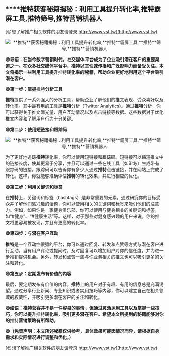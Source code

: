 ## ****推特**获客秘籍揭秘：利用工具提升转化率,**推特**霸屏工具,**推特**筛号,**推特**营销机器人**

[😍想了解推广相关软件的朋友请登录 http://www.vst.tw](http://www.vst.tw)

 <center><img src="https://vst.tw/MP4/tuiguang/png/0.png" alt="**推特**获客秘籍揭秘：利用工具提升转化率,**推特**霸屏工具,**推特**筛号,**推特**营销机器人"></center>

**😄导语：在当今数字营销时代，社交媒体平台成为了企业吸引潜在客户的重要渠道之一。在众多社交媒体平台中，**推特**以其快速传播和广泛影响力而备受关注。本文将揭示一些利用工具提升**推特**转化率的秘籍，帮助企业更好地利用这个平台吸引潜在客户。**

**😄第一步：掌握**推特**分析工具**

**推特**提供了一系列强大的分析工具，帮助企业了解他们的推文表现、受众喜好以及转化率。其中最有用的工具是**推特**分析（Twitter Analytics）。通过**推特**分析，你可以获得关于推文曝光量、用户互动情况以及点击链接等数据。这些数据对于优化推文内容和了解用户行为十分关键。

**😄第二步：使用短链接和跟踪码**

 <center><img src="https://vst.tw/MP4/tuiguang/png/4.png" alt="**推特**获客秘籍揭秘：利用工具提升转化率,**推特**霸屏工具,**推特**筛号,**推特**营销机器人"></center>

为了更好地追踪**推特**转化率，你可以使用短链接和跟踪码。短链接可以缩短推文中的链接长度，使其更易于分享，并且可以通过一些在线工具（如Bitly）生成带有跟踪码的链接。跟踪码可以告诉你有多少人通过**推特**点击链接，并在网站上完成了转化。这样，你就能够准确评估**推特**的转化效果，并进行相应的优化。

**😄第三步：利用关键词和标签**

在**推特**上，关键词和标签（hashtags）是非常重要的元素。通过研究你的目标受众并了解他们感兴趣的话题，你可以使用相关的关键词和标签来吸引他们的注意力。例如，如果你是一家健身俱乐部，你可以使用与健身相关的关键词和标签，如“#健身”、“#健康生活”等。这样，对于那些对健身感兴趣的用户来说，你的推文将更容易被发现，并且有更高的转化率。

**😄第四步：与潜在客户互动**

**推特**是一个互动性很强的平台，你可以通过回复、转发和点赞等方式与潜在客户进行互动。当有用户评论或提问时，及时回复可以增加用户对你的信任度，并为进一步推销提供机会。另外，转发和点赞一些与你业务相关的推文也可以吸引更多的关注和转化。

**😄第五步：定期发布有价值的内容**

最后，要定期发布有价值的内容。**推特**上的用户对于有趣、有用的信息总是充满渴望。通过分享行业新闻、专业知识或者实用技巧等内容，你可以建立自己在相关领域的权威性，并吸引更多潜在客户的关注和转化。

**😄结语：**推特**获客并不是一件容易的事情，但通过灵活运用工具以及掌握一些技巧，你可以提升**推特**转化率，吸引更多潜在客户。希望本文所提到的秘籍能够对你的**推特**营销策略有所帮助。**

**😄（免责声明：本文所述秘籍仅供参考，具体效果可能因情况而异，请根据自身需求和实际情况进行调整和优化。）**

[😍想了解推广相关软件的朋友请登录 http://www.vst.tw](http://www.vst.tw)




